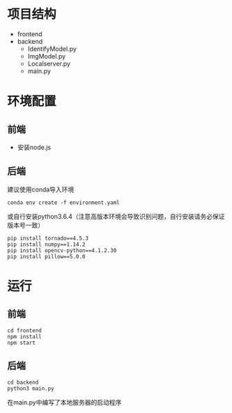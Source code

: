 # 项目结构
* frontend
* backend
  * IdentifyModel.py
  * ImgModel.py
  * Localserver.py
  * main.py
  
# 环境配置

## 前端
* 安装node.js

## 后端
建议使用conda导入环境

    conda env create -f environment.yaml

或自行安装python3.6.4（注意高版本环境会导致识别问题，自行安装请务必保证版本号一致）

    pip install tornado==4.5.3
    pip install numpy==1.14.2
    pip install opencv-python==4.1.2.30
    pip install pillow==5.0.0

# 运行
## 前端

    cd frontend
    npm install
    npm start
  
## 后端

 
    cd backend
    python3 main.py
    
 在main.py中编写了本地服务器的启动程序
    

